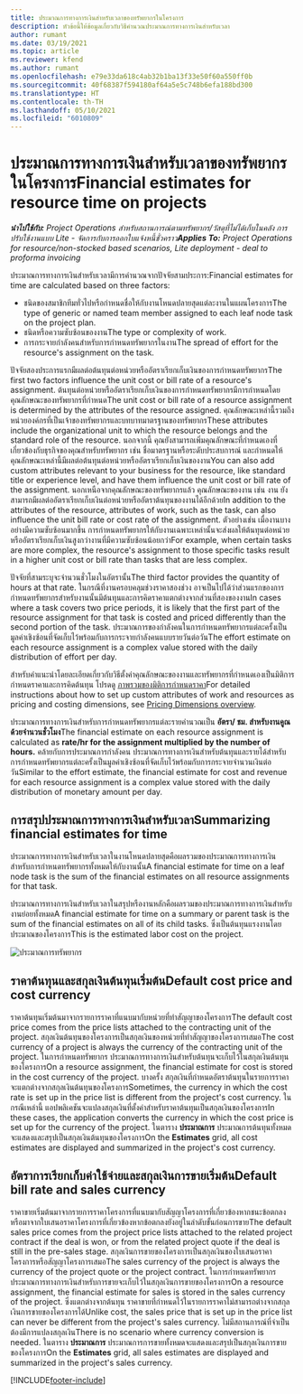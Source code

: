 ```yaml
---
title: ประมาณการทางการเงินสำหรับเวลาของทรัพยากรในโครงการ
description: หัวข้อนี้ให้ข้อมูลเกี่ยวกับวิธีคำนวณประมาณการทางการเงินสำหรับเวลา
author: rumant
ms.date: 03/19/2021
ms.topic: article
ms.reviewer: kfend
ms.author: rumant
ms.openlocfilehash: e79e33da618c4ab32b1ba13f33e50f60a550ff0b
ms.sourcegitcommit: 40f68387f594180af64a5e5c748b6efa188bd300
ms.translationtype: HT
ms.contentlocale: th-TH
ms.lasthandoff: 05/10/2021
ms.locfileid: "6010809"
---
```

# <a name="financial-estimates-for-resource-time-on-projects"></a><span data-ttu-id="d3eb3-103">ประมาณการทางการเงินสำหรับเวลาของทรัพยากรในโครงการ</span><span class="sxs-lookup"><span data-stu-id="d3eb3-103">Financial estimates for resource time on projects</span></span>

<span data-ttu-id="d3eb3-104">_**นำไปใช้กับ:** Project Operations สำหรับสถานการณ์ตามทรัพยากร/วัสดุที่ไม่ได้เก็บในคลัง การปรับใช้งานแบบ Lite - จัดการกับการออกใบแจ้งหนี้ชั่วคราว_</span><span class="sxs-lookup"><span data-stu-id="d3eb3-104">_**Applies To:** Project Operations for resource/non-stocked based scenarios, Lite deployment - deal to proforma invoicing_</span></span>

<span data-ttu-id="d3eb3-105">ประมาณการทางการเงินสำหรับเวลามีการคำนวณจากปัจจัยสามประการ:</span><span class="sxs-lookup"><span data-stu-id="d3eb3-105">Financial estimates for time are calculated based on three factors:</span></span> 

- <span data-ttu-id="d3eb3-106">ชนิดของสมาชิกทีมทั่วไปหรือกำหนดชื่อให้กับงานโหนดปลายสุดแต่ละงานในแผนโครงการ</span><span class="sxs-lookup"><span data-stu-id="d3eb3-106">The type of generic or named team member assigned to each leaf node task on the project plan.</span></span> 
- <span data-ttu-id="d3eb3-107">ชนิดหรือความซับซ้อนของงาน</span><span class="sxs-lookup"><span data-stu-id="d3eb3-107">The type or complexity of work.</span></span>
- <span data-ttu-id="d3eb3-108">การกระจายกำลังคนสำหรับการกำหนดทรัพยากรในงาน</span><span class="sxs-lookup"><span data-stu-id="d3eb3-108">The spread of effort for the resource's assignment on the task.</span></span> 

<span data-ttu-id="d3eb3-109">ปัจจัยสองประการแรกมีผลต่อต้นทุนต่อหน่วยหรืออัตราเรียกเก็บเงินของการกำหนดทรัพยากร</span><span class="sxs-lookup"><span data-stu-id="d3eb3-109">The first two factors influence the unit cost or bill rate of a resource's assignment.</span></span> <span data-ttu-id="d3eb3-110">ต้นทุนต่อหน่วยหรืออัตราเรียกเก็บเงินของการกำหนดทรัพยากรมีการกำหนดโดยคุณลักษณะของทรัพยากรที่กำหนด</span><span class="sxs-lookup"><span data-stu-id="d3eb3-110">The unit cost or bill rate of a resource assignment is determined by the attributes of the resource assigned.</span></span> <span data-ttu-id="d3eb3-111">คุณลักษณะเหล่านี้รวมถึงหน่วยองค์กรที่เป็นเจ้าของทรัพยากรและบทบาทมาตรฐานของทรัพยากร</span><span class="sxs-lookup"><span data-stu-id="d3eb3-111">These attributes include the organizational unit to which the resource belongs and the standard role of the resource.</span></span> <span data-ttu-id="d3eb3-112">นอกจากนี้ คุณยังสามารถเพิ่มคุณลักษณะที่กำหนดเองที่เกี่ยวข้องกับธุรกิจของคุณสำหรับทรัพยากร เช่น ชื่อมาตรฐานหรือระดับประสบการณ์ และกำหนดให้คุณลักษณะเหล่านี้มีผลต่อต้นทุนต่อหน่วยหรืออัตราเรียกเก็บเงินของงาน</span><span class="sxs-lookup"><span data-stu-id="d3eb3-112">You can also add custom attributes relevant to your business for the resource, like standard title or experience level, and have them influence the unit cost or bill rate of the assignment.</span></span>
<span data-ttu-id="d3eb3-113">นอกเหนือจากคุณลักษณะของทรัพยากรแล้ว คุณลักษณะของงาน เช่น งาน ยังสามารถมีผลต่ออัตราเรียกเก็บเงินต่อหน่วยหรืออัตราต้นทุนของงานได้อีกด้วย</span><span class="sxs-lookup"><span data-stu-id="d3eb3-113">In addition to the attributes of the resource, attributes of work, such as the task, can also influence the unit bill rate or cost rate of the assignment.</span></span> <span data-ttu-id="d3eb3-114">ตัวอย่างเช่น เมื่องานบางอย่างมีความซับซ้อนมากขึ้น การกำหนดทรัพยากรให้กับงานเฉพาะเหล่านั้นจะส่งผลให้ต้นทุนต่อหน่วยหรืออัตราเรียกเก็บเงินสูงกว่างานที่มีความซับซ้อนน้อยกว่า</span><span class="sxs-lookup"><span data-stu-id="d3eb3-114">For example, when certain tasks are more complex, the resource's assignment to those specific tasks result in a higher unit cost or bill rate than tasks that are less complex.</span></span>   

<span data-ttu-id="d3eb3-115">ปัจจัยที่สามระบุจะจำนวนชั่วโมงในอัตรานั้น</span><span class="sxs-lookup"><span data-stu-id="d3eb3-115">The third factor provides the quantity of hours at that rate.</span></span> <span data-ttu-id="d3eb3-116">ในกรณีที่งานครอบคลุมช่วงราคาสองช่วง อาจเป็นไปได้ว่าส่วนแรกของการกำหนดทรัพยากรสำหรับงานนั้นมีต้นทุนและการคิดราคาแตกต่างจากส่วนที่สองของงาน</span><span class="sxs-lookup"><span data-stu-id="d3eb3-116">In cases where a task covers two price periods, it is likely that the first part of the resource assignment for that task is costed and priced differently than the second portion of the task.</span></span> <span data-ttu-id="d3eb3-117">ประมาณการของกำลังคนในการกำหนดทรัพยากรแต่ละครั้งเป็นมูลค่าเชิงซ้อนที่จัดเก็บไว้พร้อมกับการกระจายกำลังคนแบบรายวันต่อวัน</span><span class="sxs-lookup"><span data-stu-id="d3eb3-117">The effort estimate on each resource assignment is a complex value stored with the daily distribution of effort per day.</span></span>

<span data-ttu-id="d3eb3-118">สำหรับคำแนะนำโดยละเอียดเกี่ยวกับวิธีตั้งค่าคุณลักษณะของงานและทรัพยากรที่กำหนดเองเป็นมิติการกำหนดราคาและการคิดต้นทุน โปรดดู [ภาพรวมของมิติการกำหนดราคา](../pricing-costing/pricing-dimensions-overview.md)</span><span class="sxs-lookup"><span data-stu-id="d3eb3-118">For detailed instructions about how to set up custom attributes of work and resources as pricing and costing dimensions, see [Pricing Dimensions overview](../pricing-costing/pricing-dimensions-overview.md).</span></span>

<span data-ttu-id="d3eb3-119">ประมาณการทางการเงินสำหรับการกำหนดทรัพยากรแต่ละรายคำนวณเป็น **อัตรา/ ชม. สำหรับงานคูณด้วยจำนวนชั่วโมง**</span><span class="sxs-lookup"><span data-stu-id="d3eb3-119">The financial estimate on each resource assignment is calculated as **rate/hr for the assignment multiplied by the number of hours.**</span></span>  <span data-ttu-id="d3eb3-120">คล้ายกับการประมาณการกำลังคน ประมาณการทางการเงินสำหรับต้นทุนและรายได้สำหรับการกำหนดทรัพยากรแต่ละครั้งเป็นมูลค่าเชิงซ้อนที่จัดเก็บไว้พร้อมกับการกระจายจำนวนเงินต่อวัน</span><span class="sxs-lookup"><span data-stu-id="d3eb3-120">Similar to the effort estimate, the financial estimate for cost and revenue for each resource assignment is a complex value stored with the daily distribution of monetary amount per day.</span></span> 

## <a name="summarizing-financial-estimates-for-time"></a><span data-ttu-id="d3eb3-121">การสรุปประมาณการทางการเงินสำหรับเวลา</span><span class="sxs-lookup"><span data-stu-id="d3eb3-121">Summarizing financial estimates for time</span></span>
<span data-ttu-id="d3eb3-122">ประมาณการทางการเงินสำหรับเวลาในงานโหนดปลายสุดคือผลรวมของประมาณการทางการเงินสำหรับการกำหนดทรัพยากรทั้งหมดให้กับงานนั้น</span><span class="sxs-lookup"><span data-stu-id="d3eb3-122">A financial estimate for time on a leaf node task is the sum of the financial estimates on all resource assignments for that task.</span></span>

<span data-ttu-id="d3eb3-123">ประมาณการทางการเงินสำหรับเวลาในสรุปหรืองานหลักคือผลรวมของประมาณการทางการเงินสำหรับงานย่อยทั้งหมด</span><span class="sxs-lookup"><span data-stu-id="d3eb3-123">A financial estimate for time on a summary or parent task is the sum of the financial estimates on all of its child tasks.</span></span> <span data-ttu-id="d3eb3-124">ซึ่งเป็นต้นทุนแรงงานโดยประมาณของโครงการ</span><span class="sxs-lookup"><span data-stu-id="d3eb3-124">This is the estimated labor cost on the project.</span></span> 

![ประมาณการทรัพยากร](./media/navigation12.png)

## <a name="default-cost-price-and-cost-currency"></a><span data-ttu-id="d3eb3-126">ราคาต้นทุนและสกุลเงินต้นทุนเริ่มต้น</span><span class="sxs-lookup"><span data-stu-id="d3eb3-126">Default cost price and cost currency</span></span>

<span data-ttu-id="d3eb3-127">ราคาต้นทุนเริ่มต้นมาจากรายการราคาที่แนบมากับหน่วยที่ทำสัญญาของโครงการ</span><span class="sxs-lookup"><span data-stu-id="d3eb3-127">The default cost price comes from the price lists attached to the contracting unit of the project.</span></span> <span data-ttu-id="d3eb3-128">สกุลเงินต้นทุนของโครงการเป็นสกุลเงินของหน่วยที่ทำสัญญาของโครงการเสมอ</span><span class="sxs-lookup"><span data-stu-id="d3eb3-128">The cost currency of a project is always the currency of the contracting unit of the project.</span></span> <span data-ttu-id="d3eb3-129">ในการกำหนดทรัพยากร ประมาณการทางการเงินสำหรับต้นทุนจะเก็บไว้ในสกุลเงินต้นทุนของโครงการ</span><span class="sxs-lookup"><span data-stu-id="d3eb3-129">On a resource assignment, the financial estimate for cost is stored in the cost currency of the project.</span></span> <span data-ttu-id="d3eb3-130">บางครั้ง สกุลเงินที่กำหนดอัตราต้นทุนในรายการราคาจะแตกต่างจากสกุลเงินต้นทุนของโครงการ</span><span class="sxs-lookup"><span data-stu-id="d3eb3-130">Sometimes, the currency in which the cost rate is set up in the price list is different from the project's cost currency.</span></span> <span data-ttu-id="d3eb3-131">ในกรณีเหล่านี้ แอปพลิเคชันจะแปลงสกุลเงินที่ตั้งค่าสำหรับราคาต้นทุนเป็นสกุลเงินของโครงการ</span><span class="sxs-lookup"><span data-stu-id="d3eb3-131">In these cases, the application converts the currency in which the cost price is set up for the currency of the project.</span></span> <span data-ttu-id="d3eb3-132">ในตาราง **ประมาณการ** ประมาณการต้นทุนทั้งหมดจะแสดงและสรุปเป็นสกุลเงินต้นทุนของโครงการ</span><span class="sxs-lookup"><span data-stu-id="d3eb3-132">On the **Estimates** grid, all cost estimates are displayed and summarized in the project's cost currency.</span></span> 

## <a name="default-bill-rate-and-sales-currency"></a><span data-ttu-id="d3eb3-133">อัตราการเรียกเก็บค่าใช้จ่ายและสกุลเงินการขายเริ่มต้น</span><span class="sxs-lookup"><span data-stu-id="d3eb3-133">Default bill rate and sales currency</span></span>

<span data-ttu-id="d3eb3-134">ราคาขายเริ่มต้นมาจากรายการราคาโครงการที่แนบมากับสัญญาโครงการที่เกี่ยวข้องหากชนะข้อตกลง หรือมาจากใบเสนอราคาโครงการที่เกี่ยวข้องหากข้อตกลงยังอยู่ในลำดับขั้นก่อนการขาย</span><span class="sxs-lookup"><span data-stu-id="d3eb3-134">The default sales price comes from the project price lists attached to the related project contract if the deal is won, or from the related project quote if the deal is still in the pre-sales stage.</span></span> <span data-ttu-id="d3eb3-135">สกุลเงินการขายของโครงการเป็นสกุลเงินของใบเสนอราคาโครงการหรือสัญญาโครงการเสมอ</span><span class="sxs-lookup"><span data-stu-id="d3eb3-135">The sales currency of the project is always the currency of the project quote or the project contract.</span></span> <span data-ttu-id="d3eb3-136">ในการกำหนดทรัพยากร ประมาณการทางการเงินสำหรับการขายจะเก็บไว้ในสกุลเงินการขายของโครงการ</span><span class="sxs-lookup"><span data-stu-id="d3eb3-136">On a resource assignment, the financial estimate for sales is stored in the sales currency of the project.</span></span> <span data-ttu-id="d3eb3-137">ซึ่งแตกต่างจากต้นทุน ราคาขายที่กำหนดไว้ในรายการราคาไม่สามารถต่างจากสกุลเงินการขายของโครงการได้</span><span class="sxs-lookup"><span data-stu-id="d3eb3-137">Unlike cost, the sales price that is set up in the price list can never be different from the project's sales currency.</span></span> <span data-ttu-id="d3eb3-138">ไม่มีสถานการณ์ที่จำเป็นต้องมีการแปลงสกุลเงิน</span><span class="sxs-lookup"><span data-stu-id="d3eb3-138">There is no scenario where currency conversion is needed.</span></span> <span data-ttu-id="d3eb3-139">ในตาราง **ประมาณการ** ประมาณการการขายทั้งหมดจะแสดงและสรุปเป็นสกุลเงินการขายของโครงการ</span><span class="sxs-lookup"><span data-stu-id="d3eb3-139">On the **Estimates** grid, all sales estimates are displayed and summarized in the project's sales currency.</span></span> 

[!INCLUDE[footer-include](../includes/footer-banner.md)]
